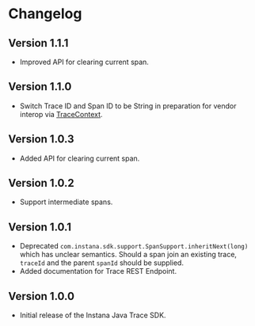 # Changelog

## Version 1.1.1
* Improved API for clearing current span.

## Version 1.1.0
* Switch Trace ID and Span ID to be String in preparation for
vendor interop via [TraceContext](https://w3c.github.io/distributed-tracing/report-trace-context.html).

## Version 1.0.3
* Added API for clearing current span.

## Version 1.0.2
* Support intermediate spans.

## Version 1.0.1
* Deprecated
`com.instana.sdk.support.SpanSupport.inheritNext(long)`
which has unclear semantics. Should a span join an existing
trace, `traceId` and the parent `spanId` should be supplied.
* Added documentation for Trace REST Endpoint.

## Version 1.0.0
* Initial release of the Instana Java Trace SDK.
